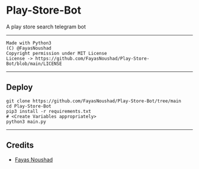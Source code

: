 # Play-Store-Bot

A play store search telegram bot

---

```
Made with Python3
(C) @FayasNoushad
Copyright permission under MIT License
License -> https://github.com/FayasNoushad/Play-Store-Bot/blob/main/LICENSE
```

---

## Deploy

```
git clone https://github.com/FayasNoushad/Play-Store-Bot/tree/main
cd Play-Store-Bot
pip3 install -r requirements.txt
# <Create Variables appropriately>
python3 main.py
```

---

## Credits

- [Fayas Noushad](https://github.com/FayasNoushad)
